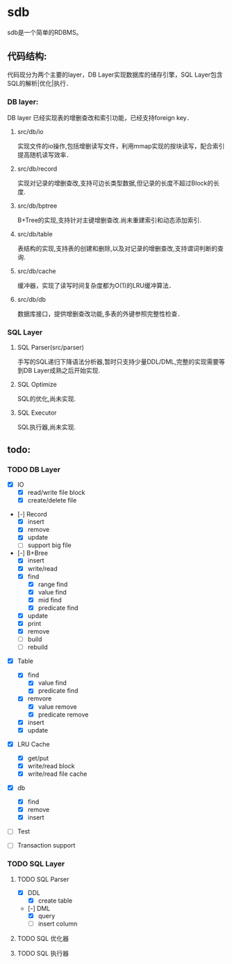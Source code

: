 sdb
===

sdb是一个简单的RDBMS。

代码结构:
---------

代码现分为两个主要的layer，DB Layer实现数据库的储存引擎，SQL Layer包含SQL的解析|优化|执行．

### DB layer:

DB layer 已经实现表的增删查改和索引功能，已经支持foreign key．

1. src/db/io

    实现文件的io操作,包括增删读写文件，利用mmap实现的按块读写，配合索引提高随机读写效率．

2. src/db/record

    实现对记录的增删查改,支持可边长类型数据,但记录的长度不超过Block的长度.

3. src/db/bptree

    B+Tree的实现,支持针对主键增删查改.尚未重建索引和动态添加索引.

4. src/db/table

    表结构的实现,支持表的创建和删除,以及对记录的增删查改,支持谓词判断的查询.

5. src/db/cache

    缓冲器，实现了读写时间复杂度都为O(1)的LRU缓冲算法．

6. src/db/db

    数据库接口，提供增删查改功能,多表的外键参照完整性检查．

### SQL Layer

1.  SQL Parser(src/parser)

    手写的SQL递归下降语法分析器,暂时只支持少量DDL/DML,完整的实现需要等到DB Layer成熟之后开始实现.

2.  SQL Optimize

    SQL的优化,尚未实现.

3.  SQL Executor

    SQL执行器,尚未实现.

todo:
-----

### TODO DB Layer

- [X] IO
    - [X] read/write file block
    - [X] create/delete file

- [-] Record
    - [X] insert
    - [X] remove
    - [X] update
    - [ ] support big file

- [-] B+Bree
    - [X] insert
    - [X] write/read
    - [X] find
        - [X] range find
        - [X] value find
        - [X] mid find
        - [X] predicate find
    - [X] update
    - [X] print
    - [X] remove
    - [ ] build
    - [ ] rebuild

- [X] Table
    - [X] find
        - [X] value find
        - [X] predicate find
    - [X] remvore
        - [X] value remove
        - [X] predicate remove
    - [X] insert
    - [X] update

- [X] LRU Cache
    - [X] get/put
    - [X] write/read block
    - [X] write/read file cache

- [X] db
    - [X] find
    - [X] remove
    - [X] insert

- [  ] Test

- [  ] Transaction support

### TODO SQL Layer

1.  TODO SQL Parser
    - [X] DDL
        - [X] create table
    - [-] DML
        - [X] query
        - [ ] insert column

2.  TODO SQL 优化器

3.  TODO SQL 执行器


